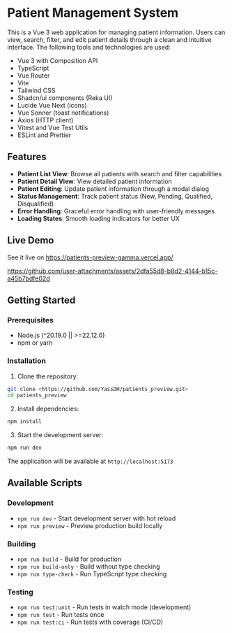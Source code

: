 # Patient Management System

This is a Vue 3 web application for managing patient information. Users can view, search, filter, and edit patient details through a clean and intuitive interface. The following tools and technologies are used:

- Vue 3 with Composition API
- TypeScript
- Vue Router
- Vite
- Tailwind CSS
- Shadcn/ui components (Reka UI)
- Lucide Vue Next (icons)
- Vue Sonner (toast notifications)
- Axios (HTTP client)
- Vitest and Vue Test Utils
- ESLint and Prettier

## Features

- **Patient List View**: Browse all patients with search and filter capabilities
- **Patient Detail View**: View detailed patient information
- **Patient Editing**: Update patient information through a modal dialog
- **Status Management**: Track patient status (New, Pending, Qualified, Disqualified)
- **Error Handling**: Graceful error handling with user-friendly messages
- **Loading States**: Smooth loading indicators for better UX

## Live Demo

See it live on https://patients-preview-gamma.vercel.app/

https://github.com/user-attachments/assets/2dfa55d8-b8d2-4144-b15c-a45b7bdfe02d

## Getting Started

### Prerequisites

- Node.js (^20.19.0 || >=22.12.0)
- npm or yarn

### Installation

1. Clone the repository:

```bash
git clone <https://github.com/YassDH/patients_preview.git>
cd patients_preview
```

2. Install dependencies:

```bash
npm install
```

3. Start the development server:

```bash
npm run dev
```

The application will be available at `http://localhost:5173`

## Available Scripts

### Development

- `npm run dev` - Start development server with hot reload
- `npm run preview` - Preview production build locally

### Building

- `npm run build` - Build for production
- `npm run build-only` - Build without type checking
- `npm run type-check` - Run TypeScript type checking

### Testing

- `npm run test:unit` - Run tests in watch mode (development)
- `npm run test` - Run tests once
- `npm run test:ci` - Run tests with coverage (CI/CD)
